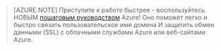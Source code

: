 ﻿
> [AZURE.NOTE]
> Приступите к работе быстрее - воспользуйтесь НОВЫМ [пошаговым руководством](http://support.microsoft.com/kb/2990804) Azure!  Оно поможет легко и быстро связать пользовательское имя домена И защитить обмен данными (SSL) с облачными службами Azure или веб-сайтами Azure.
<!--HONumber=45--> 
